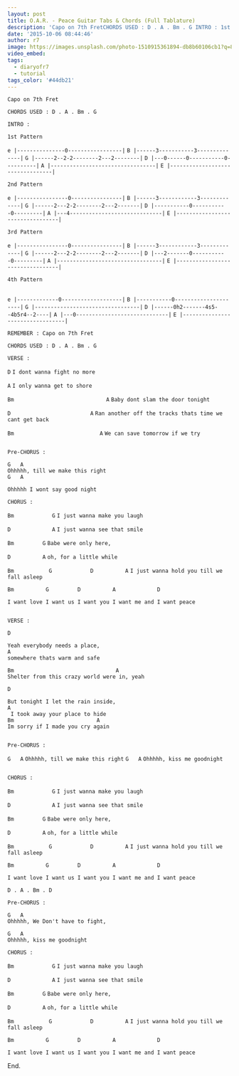 ```yaml
---
layout: post
title: O.A.R. - Peace Guitar Tabs & Chords (Full Tablature)
description: 'Capo on 7th FretCHORDS USED : D . A . Bm . G INTRO : 1st Pattern e |---------------0-----------------|B |------3-----------3--------------|G |------...'
date: '2015-10-06 08:44:46'
author: r7
image: https://images.unsplash.com/photo-1510915361894-db8b60106cb1?q=80&w=2940&auto=format&fit=crop&ixlib=rb-4.1.0&ixid=M3wxMjA3fDB8MHxwaG90by1wYWdlfHx8fGVufDB8fHx8fA%3D%3D
video_embed:
tags:
  - diaryofr7
  - tutorial
tags_color: '#44db21'
---
```

```
Capo on 7th Fret

CHORDS USED : D . A . Bm . G
```

```
INTRO :
```

`1st Pattern`

`e |---------------0-----------------|`
`B |------3-----------3--------------|`
`G |------2--2-2--------2---2--------|`
`D |---0------0-----------0----------|`
`A |---------------------------------|`
`E |---------------------------------|`

`2nd Pattern`

`e |----------------0----------------|`
`B |------3------------3-------------|`
`G |------2---2-2--------2---2-------|`
`D |-----------0-----------0---------|`
`A |---4-----------------------------|`
`E |---------------------------------|`

`3rd Pattern`

`e |----------------0----------------|`
`B |------3------------3-------------|`
`G |------2---2-2--------2---2-------|`
`D |---2-------0-----------0---------|`
`A |---------------------------------|`
`E |---------------------------------|`

`4th Pattern`

```

```

`e |-------------0-------------------|`
`B |-----------0---------------------|`
`G |---------------------------------|`
`D |------0h2-------4s5--4b5r4--2----|`
`A |---0-----------------------------|`
`E |---------------------------------|`

```
REMEMBER : Capo on 7th Fret
```

```
CHORDS USED : D . A . Bm . G
```

`VERSE :`

`D`
`I dont wanna fight no more`

`A`
`I only wanna get to shore`

`Bm                             A`
`Baby dont slam the door tonight`

`D                         A`
`Ran another off the tracks thats time we cant get back`

`Bm                           A`
`We can save tomorrow if we try`

```

```

```
Pre-CHORUS :
```

```
G   A
Ohhhhh, till we make this right
G   A
```

`Ohhhhh I wont say good night`

```
CHORUS :
```

`Bm            G`
`I just wanna make you laugh`

`D             A`
`I just wanna see that smile`

`Bm         G`
`Babe were only here,`

`D          A`
`oh, for a little while`

`Bm           G            D          A`
`I just wanna hold you till we fall asleep`

```
Bm          G         D          A             D
```

`I want love I want us I want you I want me and I want peace`

```

```

`VERSE :`

```
D
```

```
Yeah everybody needs a place,
A
somewhere thats warm and safe
```

```
Bm                                A
Shelter from this crazy world were in, yeah
```

`D`

```
But tonight I let the rain inside,
A
 I took away your place to hide
Bm                          A
Im sorry if I made you cry again
```

```

```

`Pre-CHORUS :`

`G   A`
`Ohhhhh, till we make this right`
`G   A`
`Ohhhhh, kiss me goodnight`

```

```

`CHORUS :`

`Bm            G`
`I just wanna make you laugh`

`D             A`
`I just wanna see that smile`

`Bm         G`
`Babe were only here,`

`D          A`
`oh, for a little while`

`Bm           G            D          A`
`I just wanna hold you till we fall asleep`

```
Bm          G         D          A             D
```

```
I want love I want us I want you I want me and I want peace

D . A . Bm . D
```

`Pre-CHORUS :`

```
G   A
Ohhhhh, We Don't have to fight,
```

```
G   A
Ohhhhh, kiss me goodnight
```

`CHORUS :`

`Bm            G`
`I just wanna make you laugh`

`D             A`
`I just wanna see that smile`

`Bm         G`
`Babe were only here,`

`D          A`
`oh, for a little while`

`Bm           G            D          A`
`I just wanna hold you till we fall asleep`

```
Bm          G         D          A             D
```

`I want love I want us I want you I want me and I want peace`

End.
